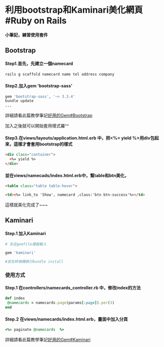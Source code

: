 # 利用bootstrap和Kaminari美化網頁 #Ruby on Rails
**小筆記，練習使用套件**

## Bootstrap
#### Step1.首先，先建立一個namecard 
```rb
rails g scaffold namecard name tel address company
```

#### Step2.加入gem 'bootstrap-sass'
```rb
gem 'bootstrap-sass', '~> 3.3.4'
bundle update
...

```
詳細請看此篇教學筆記[好用的Gem#Bootstrap](https://github.com/momo200e/Ruby_Rails_Notes/blob/master/Gem_Notes.md#bootstrap) 

加入之後就可以開始套用樣式羅^^

#### Step3.在views/layouts/application.html.erb 中，把<%= yield %>用div包起來，這樣才會套用bootstrap的樣式
```html
<div class="container">
  <%= yield %>
</div>
```
#### 並在views/namecads/index.html.erb中，幫table和btn美化，
```html
<table class="table table-hover">
```
```html
<td><%= link_to 'Show', namecard ,class:'btn btn-success'%></td>
```
這樣就美化完成了~~~

## Kaminari
#### Step.1 加入Kaminari
 ```ruby
# 先在gemfile裡面輸入

gem 'kaminari'

#並在終端機執行bundle install
 ```
### 使用方式
#### Step.1 在controllers/namecards_controller.rb 中，修改index的方法
 ```ruby
def index
  @namecards = namecards.page(params[:page]).per(3)
end
 ```
#### Step.2 在views/namecards/index.html.erb，畫面中加入分頁
 ```ruby
<%= paginate @namecards  %>
```
詳細請看此篇教學筆記[好用的Gem#Kaminari](https://github.com/momo200e/Ruby_Rails_Notes/blob/master/Gem_Notes.md#Kaminari) 
